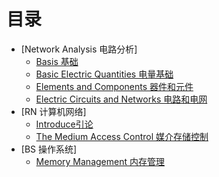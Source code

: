 # 目录
* [Network Analysis 电路分析]
	* [Basis 基础](Network_Analysis/Basis.md)
	* [Basic Electric Quantities 电量基础](Network_Analysis/BasicElectricQuantities.md)
	* [Elements and Components 器件和元件](Network_Analysis/ElementsandComponents.md)
	* [Electric Circuits and Networks 电路和电网](Network_Analysis/ElectricCircuitsandNetworks.md)
* [RN 计算机网络]
	* [Introduce引论](RN/Notes.md)
	* [The Medium Access Control 媒介存储控制](RN/The_Medium_Access_Control_Sublayer.md)
* [BS 操作系统]
	* [Memory Management 内存管理](BS/内存管理.md)

